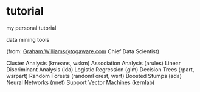# tutorial
my personal tutorial


data mining tools 

(from: Graham.Williams@togaware.com
Chief Data Scientist)

Cluster Analysis (kmeans, wskm)
Association Analysis (arules)
Linear Discriminant Analysis (lda)
Logistic Regression (glm)
Decision Trees (rpart, wsrpart)
Random Forests (randomForest, wsrf)
Boosted Stumps (ada)
Neural Networks (nnet)
Support Vector Machines (kernlab)


